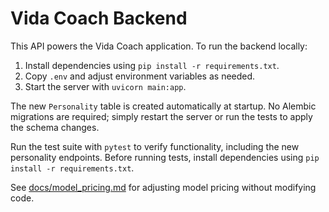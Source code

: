 # Vida Coach Backend

This API powers the Vida Coach application. To run the backend locally:

1. Install dependencies using `pip install -r requirements.txt`.
2. Copy `.env` and adjust environment variables as needed.
3. Start the server with `uvicorn main:app`.

The new `Personality` table is created automatically at startup. No Alembic
migrations are required; simply restart the server or run the tests to apply
the schema changes.

Run the test suite with `pytest` to verify functionality, including the new
personality endpoints. Before running tests, install dependencies using
`pip install -r requirements.txt`.

See [docs/model_pricing.md](docs/model_pricing.md) for adjusting model pricing without modifying code.
